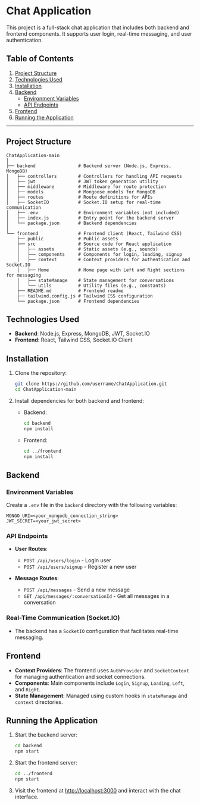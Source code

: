 # Chat Application

This project is a full-stack chat application that includes both backend and frontend components. It supports user login, real-time messaging, and user authentication.

## Table of Contents
1. [Project Structure](#project-structure)
2. [Technologies Used](#technologies-used)
3. [Installation](#installation)
4. [Backend](#backend)
   - [Environment Variables](#environment-variables)
   - [API Endpoints](#api-endpoints)
5. [Frontend](#frontend)
6. [Running the Application](#running-the-application)

---

## Project Structure

```plaintext
ChatApplication-main
│
├── backend                # Backend server (Node.js, Express, MongoDB)
│   ├── controllers        # Controllers for handling API requests
│   ├── jwt                # JWT token generation utility
│   ├── middleware         # Middleware for route protection
│   ├── models             # Mongoose models for MongoDB
│   ├── routes             # Route definitions for APIs
│   ├── SocketIO           # Socket.IO setup for real-time communication
│   ├── .env               # Environment variables (not included)
│   ├── index.js           # Entry point for the backend server
│   └── package.json       # Backend dependencies
│
└── frontend               # Frontend client (React, Tailwind CSS)
    ├── public             # Public assets
    ├── src                # Source code for React application
    │   ├── assets         # Static assets (e.g., sounds)
    │   ├── components     # Components for login, loading, signup
    │   ├── context        # Context providers for authentication and Socket.IO
    │   ├── Home           # Home page with Left and Right sections for messaging
    │   ├── stateManage    # State management for conversations
    │   └── utils          # Utility files (e.g., constants)
    ├── README.md          # Frontend readme
    ├── tailwind.config.js # Tailwind CSS configuration
    └── package.json       # Frontend dependencies
```

## Technologies Used
- **Backend**: Node.js, Express, MongoDB, JWT, Socket.IO
- **Frontend**: React, Tailwind CSS, Socket.IO Client

## Installation

1. Clone the repository:
   ```bash
   git clone https://github.com/username/ChatApplication.git
   cd ChatApplication-main
   ```

2. Install dependencies for both backend and frontend:

   - Backend:
     ```bash
     cd backend
     npm install
     ```

   - Frontend:
     ```bash
     cd ../frontend
     npm install
     ```

## Backend

### Environment Variables
Create a `.env` file in the `backend` directory with the following variables:

```plaintext
MONGO_URI=<your_mongodb_connection_string>
JWT_SECRET=<your_jwt_secret>
```

### API Endpoints
- **User Routes**:
  - `POST /api/users/login` - Login user
  - `POST /api/users/signup` - Register a new user

- **Message Routes**:
  - `POST /api/messages` - Send a new message
  - `GET /api/messages/:conversationId` - Get all messages in a conversation

### Real-Time Communication (Socket.IO)
- The backend has a `SocketIO` configuration that facilitates real-time messaging.

## Frontend

- **Context Providers**: The frontend uses `AuthProvider` and `SocketContext` for managing authentication and socket connections.
- **Components**: Main components include `Login`, `Signup`, `Loading`, `Left`, and `Right`.
- **State Management**: Managed using custom hooks in `stateManage` and `context` directories.

## Running the Application

1. Start the backend server:
   ```bash
   cd backend
   npm start
   ```

2. Start the frontend server:
   ```bash
   cd ../frontend
   npm start
   ```

3. Visit the frontend at [http://localhost:3000](http://localhost:3000) and interact with the chat interface.
